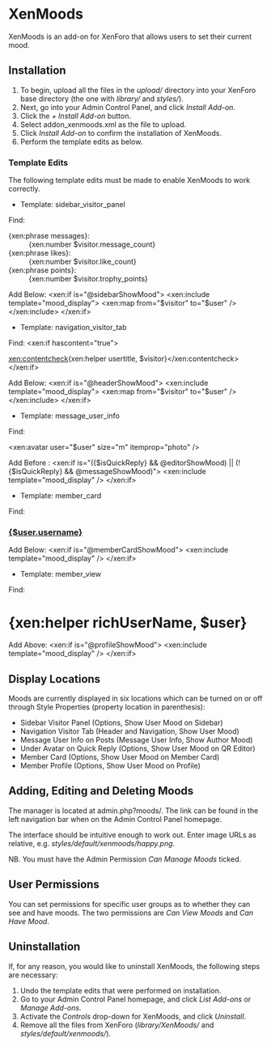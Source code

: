 ﻿XenMoods
====

XenMoods is an add-on for XenForo that allows users to set their current mood.

Installation
----

1. To begin, upload all the files in the *upload/* directory into your XenForo base directory (the one with *library/* and *styles/*).
2. Next, go into your Admin Control Panel, and click *Install Add-on*.
3. Click the *+ Install Add-on* button.
4. Select addon_xenmoods.xml as the file to upload.
5. Click *Install Add-on* to confirm the installation of XenMoods.
6. Perform the template edits as below.

### Template Edits

The following template edits must be made to enable XenMoods to work correctly.

- Template: sidebar_visitor_panel

Find:
	<dl class="pairsInline stats">
		<dt>{xen:phrase messages}:</dt> <dd>{xen:number $visitor.message_count}</dd>
		<dt>{xen:phrase likes}:</dt> <dd>{xen:number $visitor.like_count}</dd>
		<dt>{xen:phrase points}:</dt> <dd>{xen:number $visitor.trophy_points}</dd>
	</dl>

Add Below:
	<xen:if is="@sidebarShowMood">
		<xen:include template="mood_display">
			<xen:map from="$visitor" to="$user" />
		</xen:include>
	</xen:if>

- Template: navigation_visitor_tab

Find:
	<xen:if hascontent="true"><div class="muted"><xen:contentcheck>{xen:helper usertitle, $visitor}</xen:contentcheck></div></xen:if>

Add Below:
	<xen:if is="@headerShowMood">
		<xen:include template="mood_display">
			<xen:map from="$visitor" to="$user" />
		</xen:include>
	</xen:if>

- Template: message_user_info

Find:
	<div class="avatarHolder"><xen:avatar user="$user" size="m" itemprop="photo" /></div>

Add Before *</div>*:
	<xen:if is="({$isQuickReply} && @editorShowMood) || (!{$isQuickReply} && @messageShowMood)">
		<xen:include template="mood_display" />
	</xen:if>

- Template: member_card

Find:
	<h3 class="username"><a href="{xen:link members, $user}">{$user.username}</a></h3>

Add Below:
	<xen:if is="@memberCardShowMood">
		<xen:include template="mood_display" />
	</xen:if>

- Template: member_view

Find:
	<h1 itemprop="name">{xen:helper richUserName, $user}</h1>

Add Above:
	<xen:if is="@profileShowMood">
		<xen:include template="mood_display" />
	</xen:if>

Display Locations
----

Moods are currently displayed in six locations which can be turned on or off through Style Properties (property location in parenthesis):
- Sidebar Visitor Panel (Options, Show User Mood on Sidebar)
- Navigation Visitor Tab (Header and Navigation, Show User Mood)
- Message User Info on Posts (Message User Info, Show Author Mood)
- Under Avatar on Quick Reply (Options, Show User Mood on QR Editor)
- Member Card (Options, Show User Mood on Member Card)
- Member Profile (Options, Show User Mood on Profile)

Adding, Editing and Deleting Moods
----

The manager is located at admin.php?moods/. The link can be found in the left navigation bar when on the Admin Control Panel homepage.

The interface should be intuitive enough to work out. Enter image URLs as relative, e.g. *styles/default/xenmoods/happy.png*.

NB. You must have the Admin Permission *Can Manage Moods* ticked.

User Permissions
----

You can set permissions for specific user groups as to whether they can see and have moods. The two permissions are *Can View Moods* and *Can Have Mood*.

Uninstallation
----

If, for any reason, you would like to uninstall XenMoods, the following steps are necessary:
1. Undo the template edits that were performed on installation.
2. Go to your Admin Control Panel homepage, and click *List Add-ons* or *Manage Add-ons*.
3. Activate the *Controls* drop-down for XenMoods, and click *Uninstall*.
4. Remove all the files from XenForo (*library/XenMoods/* and *styles/default/xenmoods/*).
